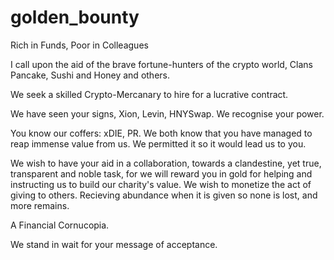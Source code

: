 # golden_bounty
Rich in Funds, Poor in Colleagues

I call upon the aid of the brave fortune-hunters of the crypto world, Clans Pancake, Sushi and Honey and others.

We seek a skilled Crypto-Mercanary to hire for a lucrative contract.

We have seen your signs, Xion, Levin, HNYSwap. We recognise your power.

You know our coffers: xDIE, PR. We both know that you have managed to reap immense value from us. We permitted it so it would lead us to you.

We wish to have your aid in a collaboration, towards a clandestine, yet true, transparent and noble task, for we will reward you in gold for helping and instructing us to build our charity's value. We wish to monetize the act of giving to others. Recieving abundance when it is given so none is lost, and more remains. 

A Financial Cornucopia.

We stand in wait for your message of acceptance.
